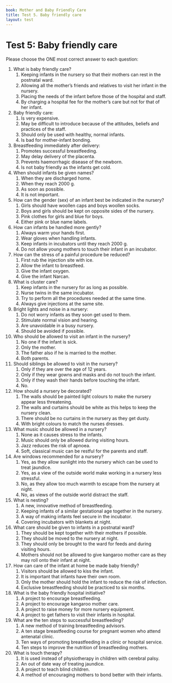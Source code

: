 ```yaml
---
book: Mother and Baby Friendly Care
title: Test 5. Baby friendly care
layout: test
---
```


# Test 5: Baby friendly care

Please choose the ONE most correct answer to each question:

1.	What is baby friendly care?
	1.	Keeping infants in the nursery so that their mothers can rest in the postnatal ward.
	1.	Allowing all the mother’s friends and relatives to visit her infant in the nursery.
	1.	Placing the needs of the infant before those of the hospital and staff.
	1.	By charging a hospital fee for the mother’s care but not for that of her infant.
2.	Baby friendly care:
	1.	Is very expensive.
	1.	May be difficult to introduce because of the attitudes, beliefs and practices of the staff.
	1.	Should only be used with healthy, normal infants.
	1.	Is bad for mother-infant bonding.
3.	Breastfeeding immediately after delivery:
	1.	Promotes successful breastfeeding.
	1.	May delay delivery of the placenta.
	1.	Prevents haemorrhagic disease of the newborn.
	1.	Is not baby friendly as the infants get cold.
4.	When should infants be given names?
	1.	When they are discharged home.
	1.	When they reach 2000 g.
	1.	As soon as possible.
	1.	It is not important.
5.	How can the gender (sex) of an infant best be indicated in the nursery?
	1.	Girls should have woollen caps and boys woollen socks.
	1.	Boys and girls should be kept on opposite sides of the nursery.
	1.	Pink clothes for girls and blue for boys.
	1.	Either pink or blue name labels.
6.	How can infants be handled more gently?
	1.	Always warm your hands first.
	1.	Wear gloves when handling infants.
	1.	Keep infants in incubators until they reach 2000 g.
	1.	Do not allow young mothers to touch their infant in an incubator.
7.	How can the stress of a painful procedure be reduced?
	1.	First rub the injection site with ice.
	1.	Allow the infant to breastfeed.
	1.	Give the infant oxygen.
	1.	Give the infant Narcan.
8.	What is cluster care?
	1.	Keep infants in the nursery for as long as possible.
	1.	Nurse twins in the same incubator.
	1.	Try to perform all the procedures needed at the same time.
	1.	Always give injections at the same site.
9.	Bright lights and noise in a nursery:
	1.	Do not worry infants as they soon get used to them.
	1.	Stimulate normal vision and hearing.
	1.	Are unavoidable in a busy nursery.
	1.	Should be avoided if possible.
10.	Who should be allowed to visit an infant in the nursery?
	1.	No one if the infant is sick.
	1.	Only the mother.
	1.	The father also if he is married to the mother.
	1.	Both parents.
11.	Should siblings be allowed to visit in the nursery?
	1.	Only if they are over the age of 12 years.
	1.	Only if they wear gowns and masks and do not touch the infant.
	1.	Only if they wash their hands before touching the infant.
	1.	No.
12.	How should a nursery be decorated?
	1.	The walls should be painted light colours to make the nursery appear less threatening.
	1.	The walls and curtains should be white as this helps to keep the nursery clean.
	1.	There should be no curtains in the nursery as they get dusty.
	1.	With bright colours to match the nurses dresses.
13.	What music should be allowed in a nursery?
	1.	None as it causes stress to the infants.
	1.	Music should only be allowed during visiting hours.
	1.	Jazz reduces the risk of apnoea.
	1.	Soft, classical music can be restful for the parents and staff.
14.	Are windows recommended for a nursery?
	1.	Yes, as they allow sunlight into the nursery which can be used to treat jaundice.
	1.	Yes, as a view of the outside world make working in a nursery less stressful.
	1.	No, as they allow too much warmth to escape from the nursery at night.
	1.	No, as views of the outside world distract the staff.
15.	What is nesting?
	1.	A new, innovative method of breastfeeding.
	1.	Keeping infants of a similar gestational age together in the nursery.
	1.	A way of making infants feel secure in the incubator.
	1.	Covering incubators with blankets at night.
16.	What care should be given to infants in a postnatal ward?
	1.	They should be kept together with their mothers if possible.
	1.	They should be moved to the nursery at night.
	1.	They should only be brought to the ward for feeds and during visiting hours.
	1.	Mothers should not be allowed to give kangaroo mother care as they may roll onto their infant at night.
17.	How can care of the infant at home be made baby friendly?
	1.	Visitors should be allowed to kiss the infant.
	1.	It is important that infants have their own room.
	1.	Only the mother should hold the infant to reduce the risk of infection.
	1.	Exclusive breastfeeding should be practiced to six months.
18.	What is the baby friendly hospital initiative?
	1.	A project to encourage breastfeeding.
	1.	A project to encourage kangaroo mother care.
	1.	A project to raise money for more nursery equipment.
	1.	A project to get fathers to visit their infants in hospital.
19.	What are the ten steps to successful breastfeeding?
	1.	A new method of training breastfeeding advisors.
	1.	A ten stage breastfeeding course for pregnant women who attend antenatal clinic.
	1.	Ten ways of promoting breastfeeding in a clinic or hospital service.
	1.	Ten steps to improve the nutrition of breastfeeding mothers.
20.	What is touch therapy?
	1.	It is used instead of physiotherapy in children with cerebral palsy.
	1.	An out of date way of treating jaundice.
	1.	A project to teach blind children.
	1.	A method of encouraging mothers to bond better with their infants.